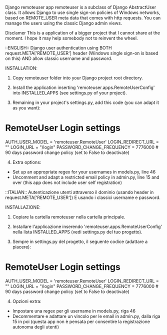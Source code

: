 Django remoteuser app
remoteuser is a subclass of Django AbstractUser class. It allows Django to use single sign-on policies of Windows networks, based on REMOTE_USER meta data that comes with http requests.
You can manage the users using the classic Django admin views.

Disclamer
This is a application of a bigger project that I cannot share at the moment. I hope it may help somebody not to reinvent the wheel.

::ENGLISH::
Django user authentication using BOTH request.META['REMOTE_USER'] header (Windows single sign-on is based on this) AND allow classic username and password.

INSTALLATION:
1) Copy remoteuser folder into your Django project root directory.

2) Install the application inserting 'remoteuser.apps.RemoteUserConfig' into INSTALLED_APPS (see settings.py of your project).

3) Remaining in your project's settings.py, add this code (you can adapt it as you want):

# RemoteUser Login settings
AUTH_USER_MODEL = 'remoteuser.RemoteUser'
LOGIN_REDIRECT_URL = ""
LOGIN_URL = "/login"
PASSWORD_CHANGE_FREQUENCY = 7776000 # 90 days password change policy (set to False to deactivate)

4) Extra options:
- Set up an appropriate regex for your usernames in models.py, line 46
- Uncomment and adapt a restricted email policy in admin.py, line 15 and over (this app does not include user self registration)



::ITALIAN::
Autenticazione utenti attraverso il dominio (usando header in request.META['REMOTE_USER']) E usando i classici username e password.

INSTALLAZIONE:

1) Copiare la cartella remoteuser nella cartella principale.

2) Installare l'applicazione inserendo 'remoteuser.apps.RemoteUserConfig' nella lista INSTALLED_APPS (vedi settings.py del tuo progetto).

3) Sempre in settings.py del progetto, il seguente codice (adattare a piacere):

# RemoteUser Login settings
AUTH_USER_MODEL = 'remoteuser.RemoteUser'
LOGIN_REDIRECT_URL = ""
LOGIN_URL = "/login"
PASSWORD_CHANGE_FREQUENCY = 7776000 # 90 days password change policy (set to False to deactivate)

4) Opzioni extra:
- Impostare una regex per gli username in models.py, riga 46
- Decommentare e adattare un vincolo per le email in admin.py, dalla riga 15 in poi (questa app non è pensata per consentire la registrazione autonoma degli utenti)
